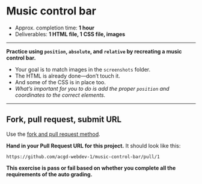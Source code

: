 # Music control bar

- Approx. completion time: **1 hour**
- Deliverables: **1 HTML file, 1 CSS file, images**

---

**Practice using `position`, `absolute`, and `relative` by recreating a music control bar.**

- Your goal is to match images in the `screenshots` folder.
- The HTML is already done—don’t touch it.
- And some of the CSS is in place too.
- *What’s important for you to do is add the proper `position` and coordinates to the correct elements.*

---

## Fork, pull request, submit URL

Use the [fork and pull request method](http://tasks.learn-the-web.algonquindesign.ca/web-dev-1/fork-pass-tests/).

**Hand in your Pull Request URL for this project.** It should look like this:

```
https://github.com/acgd-webdev-1/music-control-bar/pull/1
```

**This exercise is pass or fail based on whether you complete all the requirements of the auto grading.**

